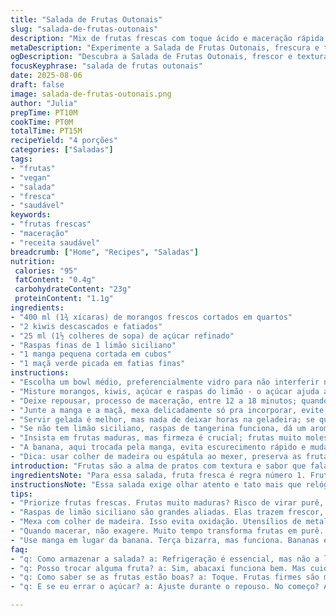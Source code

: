```yaml
---
title: "Salada de Frutas Outonais"
slug: "salada-de-frutas-outonais"
description: "Mix de frutas frescas com toque ácido e maceração rápida pra destacar aromas naturais. Combina texturas variadas como frutas suculentas e firmes, realçando cores vibrantes. Receita sem glúten, lactose, ovos e nozes, ótima pra veganos e alérgicos."
metaDescription: "Experimente a Salada de Frutas Outonais, frescura e textura que encantam. Maceração perfeita, mistura de sabores e aromas exuberantes."
ogDescription: "Descubra a Salada de Frutas Outonais, frescor e texturas vibrantes que agradam. Uma delícia saudável e refrescante para qualquer ocasião."
focusKeyphrase: "salada de frutas outonais"
date: 2025-08-06
draft: false
image: salada-de-frutas-outonais.png
author: "Julia"
prepTime: PT10M
cookTime: PT0M
totalTime: PT15M
recipeYield: "4 porções"
categories: ["Saladas"]
tags:
- "frutas"
- "vegan"
- "salada"
- "fresca"
- "saudável"
keywords:
- "frutas frescas"
- "maceração"
- "receita saudável"
breadcrumb: ["Home", "Recipes", "Saladas"]
nutrition: 
 calories: "95"
 fatContent: "0.4g"
 carbohydrateContent: "23g"
 proteinContent: "1.1g"
ingredients:
- "400 ml (1¾ xícaras) de morangos frescos cortados em quartos"
- "2 kiwis descascados e fatiados"
- "25 ml (1½ colheres de sopa) de açúcar refinado"
- "Raspas finas de 1 limão siciliano"
- "1 manga pequena cortada em cubos"
- "1 maçã verde picada em fatias finas"
instructions:
- "Escolha um bowl médio, preferencialmente vidro para não interferir na reação das frutas."
- "Misture morangos, kiwis, açúcar e raspas do limão - o açúcar ajuda a liberar o suco e intensificar a doçura natural, não pule esse passo."
- "Deixe repousar, processo de maceração, entre 12 a 18 minutos; quando as frutas começarem a soltar líquido, cor vibrante e aroma cítrico forte, sinal de que está no ponto, evite deixar mais que isso para não perder textura."
- "Junte a manga e a maçã, mexa delicadamente só pra incorporar, evite mexer demais ou amassar – a textura deve ficar contrastante: algumas firmes, outras mais macias."
- "Servir gelada é melhor, mas nada de deixar horas na geladeira; se quiser usar uma fruta substituta leve, abacaxi fica ótimo, complementa bem com o toque cítrico."
- "Se não tem limão siciliano, raspas de tangerina funciona, dá um aroma mais adocicado e menos ácido, experimente se busca algo mais suave."
- "Insista em frutas maduras, mas firmeza é crucial; frutas muito moles soltam água demais e podem virar uma papa, isso mata a experiência sensorial."
- "A banana, aqui trocada pela manga, evita escurecimento rápido e muda o perfil do sabor, algo que aprendi ao tentar a receita várias vezes – não confie em banana pra maceração longa, vira pastosa rápido."
- "Dica: usar colher de madeira ou espátula ao mexer, preserva as frutas, utensílios de metal podem oxidar e alterar sabor, já perdi algumas vezes por isso."
introduction: "Frutas são a alma de pratos com textura e sabor que falam por si. Já tentei salada de frutas com variações infinitas, sempre procurando equilibrar frescor e doçura natural sem esconder aroma original. Aprendi que maceração não é só misturar e esperar; é observar quando as frutas começam a liberar suco, mudar de cor e aroma - esses sinais indicam a hora de misturar o resto pra preservar contraste e sabor. Trocar ingredientes é um luxo pra não cansar, e ajustar açúcar conforme fruta do dia evita prato muito doce ou sem graça. Essa versão é um passeio por sabores que lembram tardes de outono, com um toque cítrico e textura que vai do crocante ao macio em cada garfada."
ingredientsNote: "Para essa salada, fruta fresca é regra número 1. Fruta madura demais pode virar purê rápido; pouca maturação deixa tudo sem graça, duro e sem suco. Use açúcar para ajudar na maceração, mas é um processo delicado - muito açúcar pode roubar brilho e alterar textura. Raspas de limão siciliano trazem frescor e ajudam a conservar cor, mas pode substituir por tangerina ou limão tahiti, só cuidado com o equilíbrio ácido. Manga substitui banana nesta versão para evitar aquela textura que escurece rápido e amolece demais. Kiwi entra como parceiro ácido e visual interessante, fresco e brilhante. Maçã verde traz crocância e cor no meio da maceração. Dicas extras: evite utensílios metálicos para mexer frutas; armazene a salada coberta pra manter aroma, mas não por muito tempo - textura acaba comprometida facilmente."
instructionsNote: "Essa salada exige olhar atento e tato mais que relógio, observe mudanças nas cores e líquidos que se formam. Macerar rápido demais não extrai aroma; demais, destrói o equilíbrio. Sinta com os dedos sobre as frutas, leve resistência nas mais firmes, brilho e saturação das cores - sinais primordiais. A ordem de mistura importa: os ingredientes mais frágeis entram no final para preservar integridade. Experimente mexer com delicadeza, quase com respeito às frutas que vão ser devoradas depois. Se precisar acelerar maceração, mexa suavemente umas duas vezes durante o repouso para liberar mais sucos, só sem agredir. Trate o açúcar como um tempero: ajusta o sabor e o processo. Serve gelada, mas não direto da geladeira: deixe uns minutos fora, frutas soltam mais aroma e sabor ameno. Falhas comuns incluem excesso de maceração que vira purê e pouca maceração que deixa sabor apagado. Cada fruta reage diferente, acostume o olhar e o toque para cada lote, isso transforma a salada."
tips:
- "Priorize frutas frescas. Frutas muito maduras? Risco de virar purê, sem textura. Fruta verde demais? Sem sabor, dura. Sugestão: sempre verifique a firmeza e aroma."
- "Raspas de limão siciliano são grandes aliadas. Elas trazem frescor, conservam a cor. Uma alternativa? Tangerina. Faz bem, adocica mais. Mas cuidado com o ácido."
- "Mexa com colher de madeira. Isso evita oxidação. Utensílios de metal? Melhor evitar. Já perdi o sabor de receitas por isso. Simples, mas crucial."
- "Quando macerar, não exagere. Muito tempo transforma frutas em purê. Menos? Tem que ter atenção. A textura precisa ser equilibrada, nem macia demais, nem dura demais."
- "Use manga em lugar da banana. Terça bizarra, mas funciona. Bananas escurecem rápido. Resultado: textura pastosa. Manga não, fica bonita, deliciosa, encantadora ao paladar."
faq:
- "q: Como armazenar a salada? a: Refrigeração é essencial, mas não a longo prazo. Até 2 horas é o ideal. Coberta ajuda a manter aroma, mas atente-se ao tempo."
- "q: Posso trocar alguma fruta? a: Sim, abacaxi funciona bem. Mas cuidado, muda o sabor final. E a textura, pode ficar menos crocante. Outros? Frutas firmes são-chave."
- "q: Como saber se as frutas estão boas? a: Toque. Frutas firmes são melhores. Olhe a cor. Verde legal, mas madura ainda melhor. Aroma intenso é um sinal positivo."
- "q: E se eu errar o açúcar? a: Ajuste durante o repouso. No começo? Adoce pouco. Depois, vai sentindo o equilíbrio. Frutas variam de doçura, tenha atenção."

---
```

